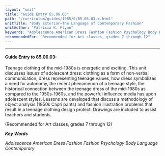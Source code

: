 ```yaml
---
layout: "unit"
title: "Guide Entry 85.06.03"
path: "/curriculum/guides/1985/6/85.06.03.x.html"
unitTitle: "Body Exterior—The Language of Contemporary Fashion"
unitAuthor: "Patricia K. Flynn"
keywords: "Adolescence American Dress Fashion Fashion Psychology Body Language Contemporary"
recommendedFor: "Recommended for Art classes, grades 7 through 12"
---
```

<body>
<hr/>
<h4>
Guide Entry to 85.06.03:
</h4>
Teenage clothing of the mid-1980s is energetic and exciting. This unit discusses issues of adolescent dress: clothing as a form of non-verbal communication, dress representing teenage values, how dress symbolizes a need for autonomy, the recent phenomenon of a teenage style, the historical connection between the teenage dress of the mid-1980s as compared to the 1950s-1960s, and the powerful influence media has upon adolescent styles. Lessons are developed that discuss a methodology of object analysis (1950s Capri pants) and fashion illustration problems that result in a teenage clothing design protect. Drawings are included to assist teachers and students.
<p>
(Recommended for Art classes, grades 7 through 12)
</p>
<p>
<b>
<i>
Key Words
</i>
</b>
<br/>
</p>
<p>
<i>
Adolescence American Dress Fashion Fashion Psychology Body Language Contemporary
</i>
</p>
</body>